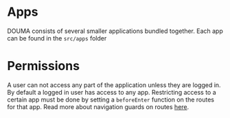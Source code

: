 # Apps

DOUMA consists of several smaller applications bundled together. Each app can be found in the `src/apps` folder

# Permissions

A user can not access any part of the application unless they are logged in. By default a logged in user has access to any app. Restricting access to a certain app must be done by setting a `beforeEnter` function on the routes for that app. Read more about navigation guards on routes [here](https://router.vuejs.org/en/advanced/navigation-guards.html).